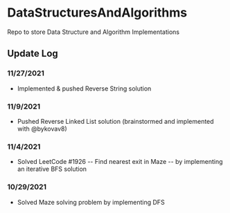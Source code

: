 # DataStructuresAndAlgorithms

Repo to store Data Structure and Algorithm Implementations

## Update Log

### 11/27/2021

- Implemented & pushed Reverse String solution

### 11/9/2021

- Pushed Reverse Linked List solution (brainstormed and implemented with @bykovav8)

### 11/4/2021

- Solved LeetCode #1926 -- Find nearest exit in Maze -- by implementing an iterative BFS solution

### 10/29/2021

- Solved Maze solving problem by implementing DFS
